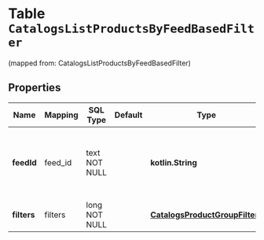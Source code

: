 
# Table `CatalogsListProductsByFeedBasedFilter`
(mapped from: CatalogsListProductsByFeedBasedFilter)

## Properties
Name | Mapping | SQL Type | Default | Type | Description | Notes
---- | ------- | -------- | ------- | ---- | ----------- | -----
**feedId** | feed_id | text NOT NULL |  | **kotlin.String** | Catalog Feed id pertaining to the catalog product group filter. | 
**filters** | filters | long NOT NULL |  | [**CatalogsProductGroupFilters**](CatalogsProductGroupFilters.md) |  |  [foreignkey]




